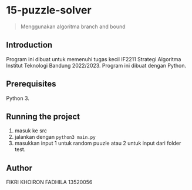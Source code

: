 # 15-puzzle-solver
> Menggunakan algoritma branch and bound

## Introduction
Program ini dibuat untuk memenuhi tugas kecil IF2211 Strategi Algoritma Institut Teknologi Bandung 2022/2023. Program ini dibuat dengan Python.

## Prerequisites
Python 3.

## Running the project
1. masuk ke src
2. jalankan dengan `python3 main.py`
3. masukkan input 1 untuk random puuzle atau 2 untuk input dari folder test.

## Author
FIKRI KHOIRON FADHILA
13520056